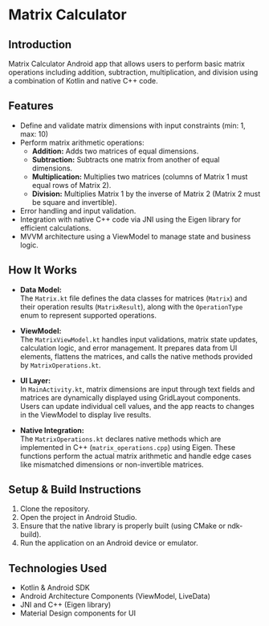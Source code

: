 # Matrix Calculator

## Introduction
Matrix Calculator Android app that allows users to perform basic matrix operations including addition, subtraction, multiplication, and division using a combination of Kotlin and native C++ code.

## Features
- Define and validate matrix dimensions with input constraints (min: 1, max: 10)
- Perform matrix arithmetic operations:
  - **Addition:** Adds two matrices of equal dimensions.
  - **Subtraction:** Subtracts one matrix from another of equal dimensions.
  - **Multiplication:** Multiplies two matrices (columns of Matrix 1 must equal rows of Matrix 2).
  - **Division:** Multiplies Matrix 1 by the inverse of Matrix 2 (Matrix 2 must be square and invertible).
- Error handling and input validation.
- Integration with native C++ code via JNI using the Eigen library for efficient calculations.
- MVVM architecture using a ViewModel to manage state and business logic.

## How It Works
- **Data Model:**  
  The `Matrix.kt` file defines the data classes for matrices (`Matrix`) and their operation results (`MatrixResult`), along with the `OperationType` enum to represent supported operations.

- **ViewModel:**  
  The `MatrixViewModel.kt` handles input validations, matrix state updates, calculation logic, and error management. It prepares data from UI elements, flattens the matrices, and calls the native methods provided by `MatrixOperations.kt`.

- **UI Layer:**  
  In `MainActivity.kt`, matrix dimensions are input through text fields and matrices are dynamically displayed using GridLayout components. Users can update individual cell values, and the app reacts to changes in the ViewModel to display live results.

- **Native Integration:**  
  The `MatrixOperations.kt` declares native methods which are implemented in C++ (`matrix_operations.cpp`) using Eigen. These functions perform the actual matrix arithmetic and handle edge cases like mismatched dimensions or non-invertible matrices.

## Setup & Build Instructions
1. Clone the repository.
2. Open the project in Android Studio.
3. Ensure that the native library is properly built (using CMake or ndk-build).
4. Run the application on an Android device or emulator.

## Technologies Used
- Kotlin & Android SDK
- Android Architecture Components (ViewModel, LiveData)
- JNI and C++ (Eigen library)
- Material Design components for UI

